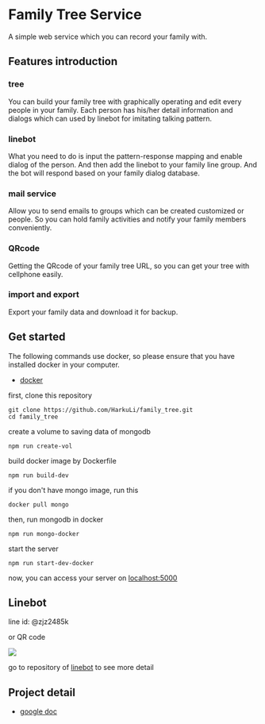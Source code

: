 # Family Tree Service
A simple web service which you can record your family with. 

## Features introduction

### tree

You can build your family tree with graphically operating and edit every people in your family. Each person has his/her detail information and dialogs which can used by linebot for imitating talking pattern. 

### linebot

What you need to do is input the pattern-response mapping and enable dialog of the person. And then add the linebot to your family line group. And the bot will respond based on your family dialog database.

### mail service

Allow you to send emails to groups which can be created customized or people. So you can hold family activities and notify your family members conveniently.

### QRcode

Getting the QRcode of your family tree URL, so you can get your tree with cellphone easily.

### import and export

Export your family data and download it for backup.

## Get started

The following commands use docker, so please ensure that you have installed docker in your computer.

* [docker](https://www.docker.com/)

first, clone this repository

    git clone https://github.com/HarkuLi/family_tree.git
    cd family_tree
    
create a volume to saving data of mongodb
    
    npm run create-vol
    
build docker image by Dockerfile

    npm run build-dev
    
if you don't have mongo image, run this

    docker pull mongo
    
then, run mongodb in docker

    npm run mongo-docker

start the server

    npm run start-dev-docker

now, you can access your server on [localhost:5000](http://localhost:5000)

## Linebot

line id: @zjz2485k

or QR code

<img src="http://qr-official.line.me/L/K_XIKkRcNQ.png">

go to repository of [linebot](https://github.com/HarkuLi/family-tree-linebot) to see more detail

## Project detail

* [google doc](https://docs.google.com/document/d/10L52n5J54-Tds4jL721LofZ8IoGtpFYYIdubO3CgWT0/edit?ts=596c70a8)
